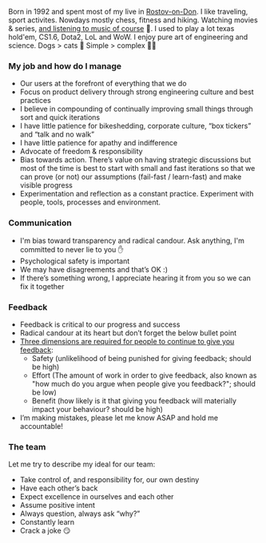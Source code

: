 Born in 1992 and spent most of my live in [Rostov-on-Don](https://goo.gl/maps/JKqQuB141982). I like traveling, sport activites. Nowdays mostly chess, fitness and hiking. Watching movies & series, [and listening to music of course](https://youtu.be/CrTMc2i6Lzc) 🎸. I used to play a lot texas hold'em, CS1.6, Dota2, LoL and WoW. I enjoy pure art of engineering and science. Dogs > cats 🐶 Simple > complex 💁‍♂️

### My job and how do I manage
* Our users at the forefront of everything that we do
* Focus on product delivery through strong engineering culture and best practices
* I believe in compounding of continually improving small things through sort and quick iterations
* I have little patience for bikeshedding, corporate culture, “box tickers” and “talk and no walk”
* I have little patience for apathy and indifference
* Advocate of freedom & responsibility
* Bias towards action. There’s value on having strategic discussions but most of the time is best to start with small and fast iterations so that we can prove (or not) our assumptions (fail-fast / learn-fast) and make visible progress
* Experimentation and reflection as a constant practice. Experiment with people, tools, processes and environment.

### Communication
* I'm bias toward transparency and radical candour. Ask anything, I'm committed to never lie to you ✋
* Psychological safety is important
* We may have disagreements and that’s OK :)
* If there’s something wrong, I appreciate hearing it from you so we can fix it together

### Feedback
* Feedback is critical to our progress and success
* Radical candour at its heart but don’t forget the below bullet point
* [Three dimensions are required for people to continue to give you feedback](https://medium.com/@royrapoport/why-wont-you-talk-to-me-f30a01a1994c):
  * Safety (unlikelihood of being punished for giving feedback; should be high)
  * Effort (The amount of work in order to give feedback, also known as "how much do you argue when people give you feedback?"; should be low)
  * Benefit (how likely is it that giving you feedback will materially impact your behaviour? should be high)
* I’m making mistakes, please let me know ASAP and hold me accountable!

### The team
Let me try to describe my ideal for our team:
* Take control of, and responsibility for, our own destiny
* Have each other’s back
* Expect excellence in ourselves and each other
* Assume positive intent
* Always question, always ask “why?”
* Constantly learn
* Crack a joke 😏
